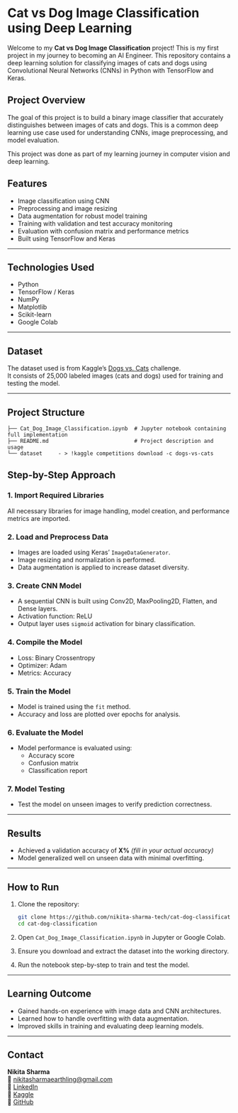 #  Cat vs Dog Image Classification using Deep Learning

Welcome to my **Cat vs Dog Image Classification** project! This is my first project in my journey to becoming an AI Engineer. 
This repository contains a deep learning solution for classifying images of cats and dogs using Convolutional Neural Networks (CNNs) in Python with TensorFlow and Keras.

##  Project Overview

The goal of this project is to build a binary image classifier that accurately distinguishes between images of cats and dogs. This is a common deep learning use case used for understanding CNNs, image preprocessing, and model evaluation.

This project was done as part of my learning journey in computer vision and deep learning.


##  Features

- Image classification using CNN  
- Preprocessing and image resizing  
- Data augmentation for robust model training  
- Training with validation and test accuracy monitoring  
- Evaluation with confusion matrix and performance metrics  
- Built using TensorFlow and Keras  

---

##  Technologies Used

- Python  
- TensorFlow / Keras  
- NumPy  
- Matplotlib  
- Scikit-learn  
- Google Colab  

---

##  Dataset

The dataset used is from Kaggle’s [Dogs vs. Cats](https://www.kaggle.com/c/dogs-vs-cats) challenge.  
It consists of 25,000 labeled images (cats and dogs) used for training and testing the model.

---

##  Project Structure

```
├── Cat_Dog_Image_Classification.ipynb  # Jupyter notebook containing full implementation
├── README.md                           # Project description and usage
└── dataset     - > !kaggle competitions download -c dogs-vs-cats
```

##  Step-by-Step Approach

### 1. Import Required Libraries  
All necessary libraries for image handling, model creation, and performance metrics are imported.

### 2. Load and Preprocess Data  
- Images are loaded using Keras’ `ImageDataGenerator`.  
- Image resizing and normalization is performed.  
- Data augmentation is applied to increase dataset diversity.

### 3. Create CNN Model  
- A sequential CNN is built using Conv2D, MaxPooling2D, Flatten, and Dense layers.  
- Activation function: ReLU  
- Output layer uses `sigmoid` activation for binary classification.

### 4. Compile the Model  
- Loss: Binary Crossentropy  
- Optimizer: Adam  
- Metrics: Accuracy

### 5. Train the Model  
- Model is trained using the `fit` method.  
- Accuracy and loss are plotted over epochs for analysis.

### 6. Evaluate the Model  
- Model performance is evaluated using:  
  - Accuracy score  
  - Confusion matrix  
  - Classification report

### 7. Model Testing  
- Test the model on unseen images to verify prediction correctness.

---

##  Results

- Achieved a validation accuracy of **X%** *(fill in your actual accuracy)*  
- Model generalized well on unseen data with minimal overfitting.

---

##  How to Run

1. Clone the repository:
   ```bash
   git clone https://github.com/nikita-sharma-tech/cat-dog-classification.git
   cd cat-dog-classification
   ```

2. Open `Cat_Dog_Image_Classification.ipynb` in Jupyter or Google Colab.

3. Ensure you download and extract the dataset into the working directory.

4. Run the notebook step-by-step to train and test the model.

---

##  Learning Outcome

- Gained hands-on experience with image data and CNN architectures.  
- Learned how to handle overfitting with data augmentation.  
- Improved skills in training and evaluating deep learning models.

---

##  Contact

**Nikita Sharma**  
📧 nikitasharmaearthling@gmail.com  
🔗 [LinkedIn](https://www.linkedin.com/in/nikita-sharma-tech)  
🔗 [Kaggle](https://www.kaggle.com/nikitasharmaai)  
🔗 [GitHub](https://github.com/nikita-sharma-tech)

